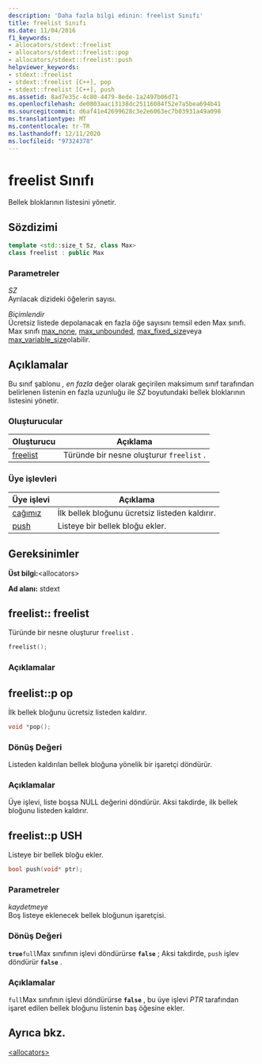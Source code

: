 ```yaml
---
description: 'Daha fazla bilgi edinin: freelist Sınıfı'
title: freelist Sınıfı
ms.date: 11/04/2016
f1_keywords:
- allocators/stdext::freelist
- allocators/stdext::freelist::pop
- allocators/stdext::freelist::push
helpviewer_keywords:
- stdext::freelist
- stdext::freelist [C++], pop
- stdext::freelist [C++], push
ms.assetid: 8ad7e35c-4c80-4479-8ede-1a2497b06d71
ms.openlocfilehash: de0803aac13138dc25116084f52e7a5bea694b41
ms.sourcegitcommit: d6af41e42699628c3e2e6063ec7b03931a49a098
ms.translationtype: MT
ms.contentlocale: tr-TR
ms.lasthandoff: 12/11/2020
ms.locfileid: "97324378"
---
```

# <a name="freelist-class"></a>freelist Sınıfı

Bellek bloklarının listesini yönetir.

## <a name="syntax"></a>Sözdizimi

```cpp
template <std::size_t Sz, class Max>
class freelist : public Max
```

### <a name="parameters"></a>Parametreler

*SZ*\
Ayrılacak dizideki öğelerin sayısı.

*Biçimlendir*\
Ücretsiz listede depolanacak en fazla öğe sayısını temsil eden Max sınıfı. Max sınıfı [max_none](../standard-library/max-none-class.md), [max_unbounded](../standard-library/max-unbounded-class.md), [max_fixed_size](../standard-library/max-fixed-size-class.md)veya [max_variable_size](../standard-library/max-variable-size-class.md)olabilir.

## <a name="remarks"></a>Açıklamalar

Bu sınıf şablonu *, en fazla* değer olarak geçirilen maksimum sınıf tarafından belirlenen listenin en fazla uzunluğu ile *SZ* boyutundaki bellek bloklarının listesini yönetir.

### <a name="constructors"></a>Oluşturucular

|Oluşturucu|Açıklama|
|-|-|
|[freelist](#freelist)|Türünde bir nesne oluşturur `freelist` .|

### <a name="member-functions"></a>Üye işlevleri

|Üye işlevi|Açıklama|
|-|-|
|[cağımız](#pop)|İlk bellek bloğunu ücretsiz listeden kaldırır.|
|[push](#push)|Listeye bir bellek bloğu ekler.|

## <a name="requirements"></a>Gereksinimler

**Üst bilgi:**\<allocators>

**Ad alanı:** stdext

## <a name="freelistfreelist"></a><a name="freelist"></a> freelist:: freelist

Türünde bir nesne oluşturur `freelist` .

```cpp
freelist();
```

### <a name="remarks"></a>Açıklamalar

## <a name="freelistpop"></a><a name="pop"></a> freelist::p op

İlk bellek bloğunu ücretsiz listeden kaldırır.

```cpp
void *pop();
```

### <a name="return-value"></a>Dönüş Değeri

Listeden kaldırılan bellek bloğuna yönelik bir işaretçi döndürür.

### <a name="remarks"></a>Açıklamalar

Üye işlevi, liste boşsa NULL değerini döndürür. Aksi takdirde, ilk bellek bloğunu listeden kaldırır.

## <a name="freelistpush"></a><a name="push"></a> freelist::p USH

Listeye bir bellek bloğu ekler.

```cpp
bool push(void* ptr);
```

### <a name="parameters"></a>Parametreler

*kaydetmeye*\
Boş listeye eklenecek bellek bloğunun işaretçisi.

### <a name="return-value"></a>Dönüş Değeri

**`true`**`full`Max sınıfının işlevi döndürürse **`false`** ; Aksi takdirde, `push` işlev döndürür **`false`** .

### <a name="remarks"></a>Açıklamalar

`full`Max sınıfının işlevi döndürürse **`false`** , bu üye işlevi *PTR* tarafından işaret edilen bellek bloğunu listenin baş öğesine ekler.

## <a name="see-also"></a>Ayrıca bkz.

[\<allocators>](../standard-library/allocators-header.md)
